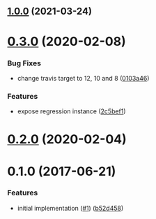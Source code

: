## [1.0.0](https://github.com/mljs/baseline-correction-regression/compare/v0.3.0...v1.0.0) (2021-03-24)

# [0.3.0](https://github.com/mljs/baseline-correction-regression/compare/v0.2.0...v0.3.0) (2020-02-08)


### Bug Fixes

* change travis target to 12, 10 and 8 ([0103a46](https://github.com/mljs/baseline-correction-regression/commit/0103a46c43da30d97f8ba5f91b0dfe7469b63549))


### Features

* expose regression instance ([2c5bef1](https://github.com/mljs/baseline-correction-regression/commit/2c5bef130268a476790df417a1903d491dd3ebe0))



# [0.2.0](https://github.com/mljs/baseline-correction-regression/compare/v0.1.0...v0.2.0) (2020-02-04)



<a name="0.1.0"></a>
# 0.1.0 (2017-06-21)


### Features

* initial implementation ([#1](https://github.com/mljs/baseline-correction-regression/issues/1)) ([b52d458](https://github.com/mljs/baseline-correction-regression/commit/b52d458))



